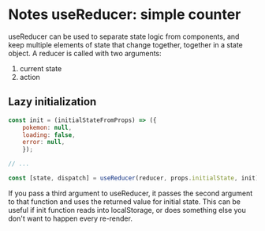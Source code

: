 # Notes useReducer: simple counter

useReducer can be used to separate state logic from components, and keep multiple elements of state that change together, together in a state object.
A reducer is called with two arguments:

1. current state
2. action

## Lazy initialization
```javascript
const init = (initialStateFromProps) => ({
    pokemon: null,
    loading: false,
    error: null,
    });

// ...

const [state, dispatch] = useReducer(reducer, props.initialState, init);
```
If you pass a third argument to useReducer, it passes the second argument to that function and uses the returned value for initial state. This can be useful if init function reads into localStorage, or does something else you don't want to happen every re-render.
